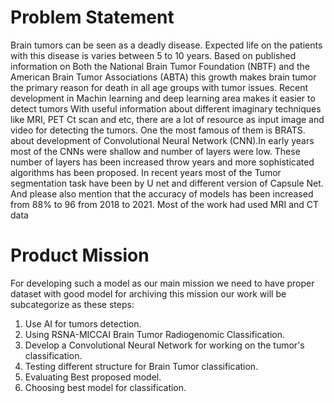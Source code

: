 # Problem Statement
Brain tumors can be seen as a deadly disease. Expected life on the patients with this disease is varies between 5 to 10 years. Based on published information on Both the National Brain Tumor Foundation (NBTF) and the American Brain Tumor Associations (ABTA) this growth makes brain tumor the primary reason for death in all age groups with tumor issues.
Recent development in Machin learning and deep learning area makes it easier to detect tumors With useful information about different imaginary techniques like MRI, PET Ct scan and etc, there are a lot of resource as input image and video for detecting the tumors. One the most famous of them is BRATS.
about development of Convolutional Neural Network (CNN).In early years most of the CNNs were shallow and number of layers were low. These number of layers has been increased throw years and more sophisticated algorithms has been proposed. In recent years most of the Tumor segmentation task have been by U net and different version of Capsule Net. And please also mention that the accuracy of models has been increased from 88% to 96 from 2018 to 2021. Most of the work had used MRI and CT data 
# Product Mission
For developing such a model as our main mission we need to have proper dataset with good model for archiving this mission our work will be subcategorize as these steps:  
1.	Use AI for tumors detection.
2.	Using RSNA-MICCAI Brain Tumor Radiogenomic Classification.
3.	Develop a Convolutional Neural Network for working on the tumor's classification.
4.	Testing different structure for Brain Tumor classification.
5.	Evaluating Best proposed model.
6.	Choosing best model for classification.





